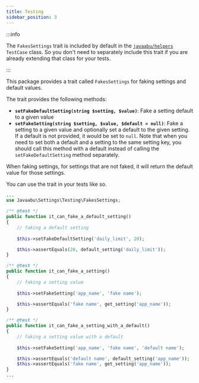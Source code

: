```yaml
---
title: Testing
sidebar_position: 3
---
```


:::info

The `FakesSettings` trait is included by default in the [`javaabu/helpers`](https://github.com/Javaabu/helpers) `TestCase` class. So you don't need to separately include this trait if you are already extending that class for your tests. 

:::

This package provides a trait called `FakesSettings` for faking settings and default values. 

The trait provides the following methods:

- **`setFakeDefaultSetting(string $setting, $value)`**: Fake a setting default to a given value
- **`setFakeSetting(string $setting, $value, $default = null)`**: Fake a setting to a given value and optionally set a default to the given setting. If a default is not provided, it would be set to `null`. Note that when you need to set both a default and a setting to the same setting key, you should call this method with a default instead of calling the `setFakeDefaultSetting` method separately.

When faking settings, for settings that are not faked, it will return the default value for those settings.

You can use the trait in your tests like so.

```php
...
use Javaabu\Settings\Testing\FakesSettings;

/** @test */
public function it_can_fake_a_default_setting()
{
    // faking a default setting
    
    $this->setFakeDefaultSetting('daily_limit', 20);

    $this->assertEquals(20, default_setting('daily_limit'));
}

/** @test */
public function it_can_fake_a_setting()
{
    // faking a setting value
    
    $this->setFakeSetting('app_name', 'fake name');

    $this->assertEquals('fake name', get_setting('app_name'));
}

/** @test */
public function it_can_fake_a_setting_with_a_default()
{
    // faking a setting value with a default
    
    $this->setFakeSetting('app_name', 'fake name', 'default name');

    $this->assertEquals('default name', default_setting('app_name'));
    $this->assertEquals('fake name', get_setting('app_name'));
}
...
```

